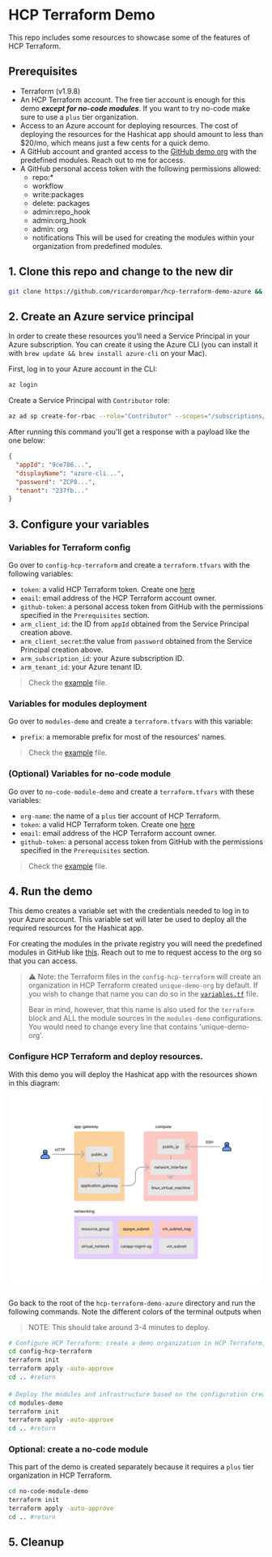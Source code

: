 # HCP Terraform Demo 
This repo includes some resources to showcase some of the features of HCP Terraform.

## Prerequisites

- Terraform (v1.9.8)
- An HCP Terraform account. The free tier account is enough for this demo ***except for no-code modules***. If you want to try no-code make sure to use a `plus` tier organization.
- Access to an Azure account for deploying resources. The cost of deploying the resources for the Hashicat app should amount to less than $20/mo, which means just a few cents for a quick demo.
- A GitHub account and granted access to the [GitHub demo org](https://github.com/tf-demos) with the predefined modules. Reach out to me for access.
- A GitHub personal access token with the following permissions allowed:
    - repo:*
    - workflow
    - write:packages
    - delete: packages
    - admin:repo_hook
    - admin:org_hook
    - admin: org
    - notifications
    This will be used for creating the modules within your organization from predefined modules.

## 1. Clone this repo and change to the new dir
```bash
git clone https://github.com/ricardorompar/hcp-terraform-demo-azure && cd hcp-terraform-demo-azure
```

## 2. Create an Azure service principal
In order to create these resources you'll need a Service Principal in your Azure subscription. You can create it using the Azure CLI (you can install it with `brew update && brew install azure-cli` on your Mac).

First, log in to your Azure account in the CLI:
```bash
az login
```

Create a Service Principal with `Contributor` role:
```bash
az ad sp create-for-rbac --role="Contributor" --scopes="/subscriptions/<SUBSCRIPTION_ID>"
```

After running this command you'll get a response with a payload like the one below:

```json
{
  "appId": "9ce786...",
  "displayName": "azure-cli...",
  "password": "ZCP8...",
  "tenant": "237fb..."
}
``` 

## 3. Configure your variables

### Variables for Terraform config
Go over to `config-hcp-terraform` and create a `terraform.tfvars` with the following variables:

- `token`: a valid HCP Terraform token. Create one [here](https://app.terraform.io/app/settings/tokens)
- `email`: email address of the HCP Terraform account owner.
- `github-token`: a personal access token from GitHub with the permissions specified in the `Prerequisites` section.
- `arm_client_id`: the ID from `appId` obtained from the Service Principal creation above.
- `arm_client_secret`:the value from `password` obtained from the Service Principal creation above.
- `arm_subscription_id`: your Azure subscription ID.
- `arm_tenant_id`: your Azure tenant ID.

> Check the [example](./config-hcp-terraform/terraform.tfvars.example) file.

### Variables for modules deployment
Go over to `modules-demo` and create a `terraform.tfvars` with this variable:

- `prefix`: a memorable prefix for most of the resources' names.

> Check the [example](./modules-demo/terraform.tfvars.example) file.

### (Optional) Variables for no-code module
Go over to `no-code-module-demo` and create a `terraform.tfvars` with these variables:

- `org-name`: the name of a `plus` tier account of HCP Terraform.
- `token`: a valid HCP Terraform token. Create one [here](https://app.terraform.io/app/settings/tokens)
- `email`: email address of the HCP Terraform account owner.
- `github-token`: a personal access token from GitHub with the permissions specified in the `Prerequisites` section.

> Check the [example](./no-code-module-demo/terraform.tfvars.example) file.

## 4. Run the demo

This demo creates a variable set with the credentials needed to log in to your Azure account. This variable set will later be used to deploy all the required resources for the Hashicat app.

For creating the modules in the private registry you will need the predefined modules in GitHub like [this](https://github.com/tf-demos). Reach out to me to request access to the org so that you can access.

> ⚠️ Note: the Terraform files in the `config-hcp-terraform` will create an organization in HCP Terraform created `unique-demo-org` by default.
> If you wish to change that name you can do so in the [`variables.tf`](./config-hcp-terraform/variables.tf) file.
>
>Bear in mind, however, that this name is also used for the `terraform` block and ALL the module sources in the `modules-demo` configurations. You would need to change every line that contains 'unique-demo-org'.

### Configure HCP Terraform and deploy resources.

With this demo you will deploy the Hashicat app with the resources shown in this diagram:

![Infrastructure_diagram](./src/diagram.png)

Go back to the root of the `hcp-terraform-demo-azure` directory and run the following commands. Note the different colors of the terminal outputs when 

> NOTE: This should take around 3-4 minutes to deploy.
```bash
# Configure HCP Terraform: create a demo organization in HCP Terraform, workspace and modules
cd config-hcp-terraform
terraform init
terraform apply -auto-approve
cd .. #return

# Deploy the modules and infrastructure based on the configuration created right before
cd modules-demo
terraform init
terraform apply -auto-approve
cd .. #return
```

### Optional: create a no-code module
This part of the demo is created separately because it requires a `plus` tier organization in HCP Terraform.

```bash
cd no-code-module-demo
terraform init
terraform apply -auto-approve
cd .. #return
```

## 5. Cleanup